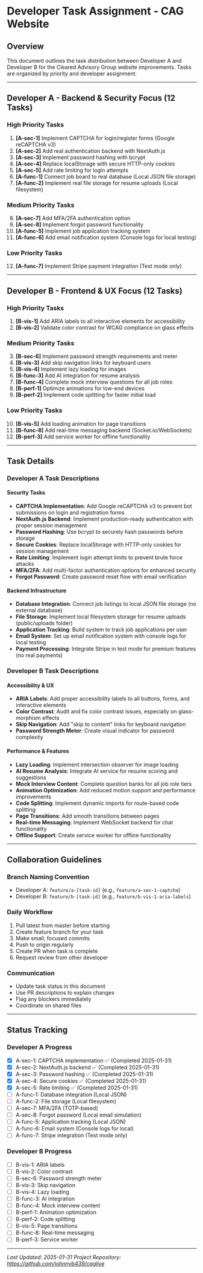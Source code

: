 # Developer Task Assignment - CAG Website

## Overview
This document outlines the task distribution between Developer A and Developer B for the Cleared Advisory Group website improvements. Tasks are organized by priority and developer assignment.

---

## Developer A - Backend & Security Focus (12 Tasks)

### High Priority Tasks
1. **[A-sec-1]** Implement CAPTCHA for login/register forms (Google reCAPTCHA v3)
2. **[A-sec-2]** Add real authentication backend with NextAuth.js
3. **[A-sec-3]** Implement password hashing with bcrypt
4. **[A-sec-4]** Replace localStorage with secure HTTP-only cookies
5. **[A-sec-5]** Add rate limiting for login attempts
6. **[A-func-1]** Connect job board to real database (Local JSON file storage)
7. **[A-func-2]** Implement real file storage for resume uploads (Local filesystem)

### Medium Priority Tasks
8. **[A-sec-7]** Add MFA/2FA authentication option
9. **[A-sec-8]** Implement forgot password functionality
10. **[A-func-5]** Implement job application tracking system
11. **[A-func-6]** Add email notification system (Console logs for local testing)

### Low Priority Tasks
12. **[A-func-7]** Implement Stripe payment integration (Test mode only)

---

## Developer B - Frontend & UX Focus (12 Tasks)

### High Priority Tasks
1. **[B-vis-1]** Add ARIA labels to all interactive elements for accessibility
2. **[B-vis-2]** Validate color contrast for WCAG compliance on glass effects

### Medium Priority Tasks
3. **[B-sec-6]** Implement password strength requirements and meter
4. **[B-vis-3]** Add skip navigation links for keyboard users
5. **[B-vis-4]** Implement lazy loading for images
6. **[B-func-3]** Add AI integration for resume analysis
7. **[B-func-4]** Complete mock interview questions for all job roles
8. **[B-perf-1]** Optimize animations for low-end devices
9. **[B-perf-2]** Implement code splitting for faster initial load

### Low Priority Tasks
10. **[B-vis-5]** Add loading animation for page transitions
11. **[B-func-8]** Add real-time messaging backend (Socket.io/WebSockets)
12. **[B-perf-3]** Add service worker for offline functionality

---

## Task Details

### Developer A Task Descriptions

#### Security Tasks
- **CAPTCHA Implementation**: Add Google reCAPTCHA v3 to prevent bot submissions on login and registration forms
- **NextAuth.js Backend**: Implement production-ready authentication with proper session management
- **Password Hashing**: Use bcrypt to securely hash passwords before storage
- **Secure Cookies**: Replace localStorage with HTTP-only cookies for session management
- **Rate Limiting**: Implement login attempt limits to prevent brute force attacks
- **MFA/2FA**: Add multi-factor authentication options for enhanced security
- **Forgot Password**: Create password reset flow with email verification

#### Backend Infrastructure
- **Database Integration**: Connect job listings to local JSON file storage (no external database)
- **File Storage**: Implement local filesystem storage for resume uploads (public/uploads folder)
- **Application Tracking**: Build system to track job applications per user
- **Email System**: Set up email notification system with console logs for local testing
- **Payment Processing**: Integrate Stripe in test mode for premium features (no real payments)

### Developer B Task Descriptions

#### Accessibility & UX
- **ARIA Labels**: Add proper accessibility labels to all buttons, forms, and interactive elements
- **Color Contrast**: Audit and fix color contrast issues, especially on glass-morphism effects
- **Skip Navigation**: Add "skip to content" links for keyboard navigation
- **Password Strength Meter**: Create visual indicator for password complexity

#### Performance & Features
- **Lazy Loading**: Implement intersection observer for image loading
- **AI Resume Analysis**: Integrate AI service for resume scoring and suggestions
- **Mock Interview Content**: Complete question banks for all job role tiers
- **Animation Optimization**: Add reduced motion support and performance improvements
- **Code Splitting**: Implement dynamic imports for route-based code splitting
- **Page Transitions**: Add smooth transitions between pages
- **Real-time Messaging**: Implement WebSocket backend for chat functionality
- **Offline Support**: Create service worker for offline functionality

---

## Collaboration Guidelines

### Branch Naming Convention
- Developer A: `feature/a-[task-id]` (e.g., `feature/a-sec-1-captcha`)
- Developer B: `feature/b-[task-id]` (e.g., `feature/b-vis-1-aria-labels`)

### Daily Workflow
1. Pull latest from master before starting
2. Create feature branch for your task
3. Make small, focused commits
4. Push to origin regularly
5. Create PR when task is complete
6. Request review from other developer

### Communication
- Update task status in this document
- Use PR descriptions to explain changes
- Flag any blockers immediately
- Coordinate on shared files

---

## Status Tracking

### Developer A Progress
- [x] A-sec-1: CAPTCHA implementation ✅ (Completed 2025-01-31)
- [x] A-sec-2: NextAuth.js backend ✅ (Completed 2025-01-31)
- [x] A-sec-3: Password hashing ✅ (Completed 2025-01-31)
- [x] A-sec-4: Secure cookies ✅ (Completed 2025-01-31)
- [x] A-sec-5: Rate limiting ✅ (Completed 2025-01-31)
- [ ] A-func-1: Database integration (Local JSON)
- [ ] A-func-2: File storage (Local filesystem)
- [ ] A-sec-7: MFA/2FA (TOTP-based)
- [ ] A-sec-8: Forgot password (Local email simulation)
- [ ] A-func-5: Application tracking (Local JSON)
- [ ] A-func-6: Email system (Console logs for local)
- [ ] A-func-7: Stripe integration (Test mode only)

### Developer B Progress
- [ ] B-vis-1: ARIA labels
- [ ] B-vis-2: Color contrast
- [ ] B-sec-6: Password strength meter
- [ ] B-vis-3: Skip navigation
- [ ] B-vis-4: Lazy loading
- [ ] B-func-3: AI integration
- [ ] B-func-4: Mock interview content
- [ ] B-perf-1: Animation optimization
- [ ] B-perf-2: Code splitting
- [ ] B-vis-5: Page transitions
- [ ] B-func-8: Real-time messaging
- [ ] B-perf-3: Service worker

---

*Last Updated: 2025-01-31*
*Project Repository: https://github.com/johnnyb439/caglive*